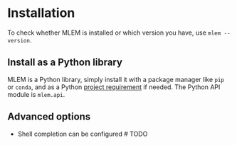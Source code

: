 # Installation


To check whether MLEM is installed or which version you have, use `mlem --version`.

## Install as a Python library

MLEM is a Python library, simply install it with a package manager
like `pip` or `conda`, and as a Python
[project requirement](https://pip.pypa.io/en/latest/user_guide/#requirements-files)
if needed. The Python API module is `mlem.api`.

## Advanced options

- Shell completion can be configured # TODO
